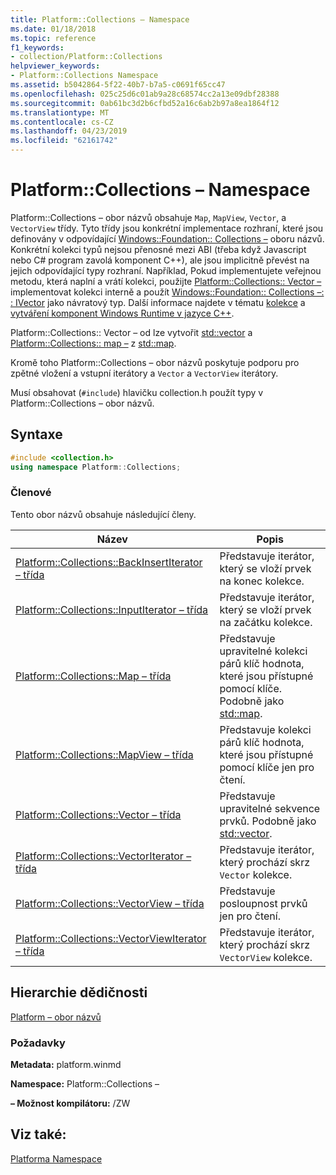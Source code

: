 ```yaml
---
title: Platform::Collections – Namespace
ms.date: 01/18/2018
ms.topic: reference
f1_keywords:
- collection/Platform::Collections
helpviewer_keywords:
- Platform::Collections Namespace
ms.assetid: b5042864-5f22-40b7-b7a5-c0691f65cc47
ms.openlocfilehash: 025c25d6c01ab9a28c68574cc2a13e09dbf28388
ms.sourcegitcommit: 0ab61bc3d2b6cfbd52a16c6ab2b97a8ea1864f12
ms.translationtype: MT
ms.contentlocale: cs-CZ
ms.lasthandoff: 04/23/2019
ms.locfileid: "62161742"
---
```

# <a name="platformcollections-namespace"></a>Platform::Collections – Namespace

Platform::Collections – obor názvů obsahuje `Map`, `MapView`, `Vector`, a `VectorView` třídy. Tyto třídy jsou konkrétní implementace rozhraní, které jsou definovány v odpovídající [Windows::Foundation:: Collections –](/uwp/api/Windows.Foundation.Collections) oboru názvů. Konkrétní kolekci typů nejsou přenosné mezi ABI (třeba když Javascript nebo C# program zavolá komponent C++), ale jsou implicitně převést na jejich odpovídající typy rozhraní. Například, Pokud implementujete veřejnou metodu, která naplní a vrátí kolekci, použijte [Platform::Collections:: Vector –](../cppcx/platform-collections-vector-class.md) implementovat kolekci interně a použít [Windows::Foundation:: Collections –: : IVector](/uwp/api/Windows.Foundation.Collections.IVector_T_) jako návratový typ. Další informace najdete v tématu [kolekce](../cppcx/collections-c-cx.md) a [vytváření komponent Windows Runtime v jazyce C++](/windows/uwp/winrt-components/creating-windows-runtime-components-in-cpp).

Platform::Collections:: Vector – od lze vytvořit [std::vector](../standard-library/vector-class.md) a [Platform::Collections:: map –](../cppcx/platform-collections-map-class.md) z [std::map](../standard-library/map-class.md).

Kromě toho Platform::Collections – obor názvů poskytuje podporu pro zpětné vložení a vstupní iterátory a `Vector` a `VectorView` iterátory.

Musí obsahovat (`#include`) hlavičku collection.h použít typy v Platform::Collections – obor názvů.

## <a name="syntax"></a>Syntaxe

```cpp
#include <collection.h>
using namespace Platform::Collections;
```

### <a name="members"></a>Členové

Tento obor názvů obsahuje následující členy.

|Název|Popis|
|----------|-----------------|
|[Platform::Collections::BackInsertIterator – třída](../cppcx/platform-collections-backinsertiterator-class.md)|Představuje iterátor, který se vloží prvek na konec kolekce.|
|[Platform::Collections::InputIterator – třída](../cppcx/platform-collections-inputiterator-class.md)|Představuje iterátor, který se vloží prvek na začátku kolekce.|
|[Platform::Collections::Map – třída](../cppcx/platform-collections-map-class.md)|Představuje upravitelné kolekci párů klíč hodnota, které jsou přístupné pomocí klíče. Podobně jako [std::map](../standard-library/map-class.md).|
|[Platform::Collections::MapView – třída](../cppcx/platform-collections-mapview-class.md)|Představuje kolekci párů klíč hodnota, které jsou přístupné pomocí klíče jen pro čtení.|
|[Platform::Collections::Vector – třída](../cppcx/platform-collections-vector-class.md)|Představuje upravitelné sekvence prvků. Podobně jako [std::vector](../standard-library/vector-class.md).|
|[Platform::Collections::VectorIterator – třída](../cppcx/platform-collections-vectoriterator-class.md)|Představuje iterátor, který prochází skrz `Vector` kolekce.|
|[Platform::Collections::VectorView – třída](../cppcx/platform-collections-vectorview-class.md)|Představuje posloupnost prvků jen pro čtení.|
|[Platform::Collections::VectorViewIterator – třída](../cppcx/platform-collections-vectorviewiterator-class.md)|Představuje iterátor, který prochází skrz `VectorView` kolekce.|

## <a name="inheritance-hierarchy"></a>Hierarchie dědičnosti

[Platform – obor názvů](../cppcx/platform-namespace-c-cx.md)

### <a name="requirements"></a>Požadavky

**Metadata:** platform.winmd

**Namespace:** Platform::Collections –

**– Možnost kompilátoru:** /ZW

## <a name="see-also"></a>Viz také:

[Platforma Namespace](../cppcx/platform-namespace-c-cx.md)
